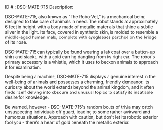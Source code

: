 ID # : DSC-MATE-715
Description:

DSC-MATE-715, also known as "The Robo-Vet," is a mechanical being designed to take care of animals in need. The robot stands at approximately 6 feet in height, with a body made of metallic materials that shine a subtle silver in the light. Its face, covered in synthetic skin, is molded to resemble a middle-aged human male, complete with eyeglasses perched on the bridge of its nose.

DSC-MATE-715 can typically be found wearing a lab coat over a button-up shirt and slacks, with a gold earring dangling from its right ear. The robot's primary accessory is a whistle, which it uses to beckon animals to approach it for examination.

Despite being a machine, DSC-MATE-715 displays a genuine interest in the well-being of animals and possesses a charming, friendly demeanor. Its curiosity about the world extends beyond the animal kingdom, and it often finds itself delving into obscure and unusual topics to satisfy its insatiable desire for knowledge.

Be warned, however - DSC-MATE-715's random bouts of trivia may catch unsuspecting individuals off guard, leading to some rather awkward and humorous situations. Approach with caution, but don't let its robotic exterior fool you - there's a heart of gold beneath the metallic exterior.